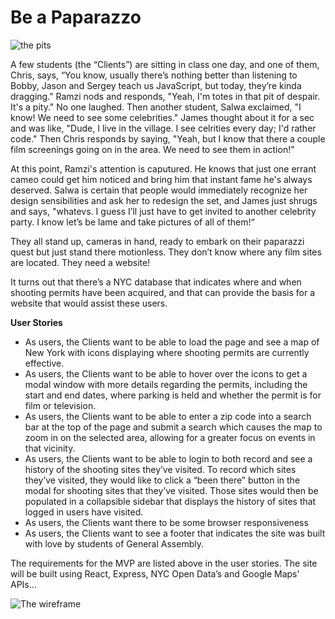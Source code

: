 # Be a Paparazzo


![the pits](https://twoevilactors.files.wordpress.com/2015/03/despair.jpg "Pit of Despair")

A few students (the “Clients”) are sitting in class one day, and one of them, Chris, says, “You know, usually there’s nothing better than listening to Bobby, Jason and Sergey teach us JavaScript, but today, they’re kinda dragging.” Ramzi nods and responds, "Yeah, I'm totes in that pit of despair. It's a pity." No one laughed. Then another student, Salwa exclaimed, "I know! We need to see some celebrities." James thought about it for a sec and was like, "Dude, I live in the village. I see celrities every day; I'd rather code." Then Chris responds by saying, "Yeah, but I know that there a couple film screenings going on in the area. We need to see them in action!"

At this point, Ramzi's attention is caputured. He knows that just one errant cameo could get him noticed and bring him that instant fame he's always deserved. Salwa is certain that people would immediately recognize her design sensibilities and ask her to redesign the set, and James just shrugs and says, "whatevs. I guess I’ll just have to get invited to another celebrity party. I know let’s be lame and take pictures of all of them!“

They all stand up, cameras in hand, ready to embark on their paparazzi quest but just stand there motionless. They don’t know where any film sites are located. They need a website!

It turns out that there’s a NYC database that indicates where and when shooting permits have been acquired, and that can provide the basis for a website that would assist these users.

**User Stories**

* As users, the Clients want to be able to load the page and see a map of New York with icons displaying where shooting permits are currently effective.
* As users, the Clients want to be able to hover over the icons to get a modal window with more details regarding the permits, including the start and end dates, where parking is held and whether the permit is for film or television.
* As users, the Clients want to be able to enter a zip code into a search bar at the top of the page and submit a search which causes the map to zoom in on the selected area, allowing for a greater focus on events in that vicinity.
* As users, the Clients want to be able to login to both record and see a history of the shooting sites they’ve visited. To record which sites they’ve visited, they would like to click a “been there” button in the modal for shooting sites that they’ve visited. Those sites would then be populated in a collapsible sidebar that displays the history of sites that logged in users have visited.
* As users, the Clients want there to be some browser responsiveness
* As users, the Clients want to see a footer that indicates the site was built with love by students of General Assembly.

The requirements for the MVP are listed above in the user stories. The site will be built using React, Express, NYC Open Data’s and Google Maps’ APIs…

![The wireframe](./Diagram.png "Wireframe")

